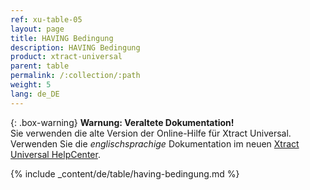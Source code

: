 ```yaml
---
ref: xu-table-05
layout: page
title: HAVING Bedingung
description: HAVING Bedingung
product: xtract-universal
parent: table
permalink: /:collection/:path
weight: 5
lang: de_DE
---
```


{: .box-warning}
**Warnung: Veraltete Dokumentation!** <br>
Sie verwenden die alte Version der Online-Hilfe für Xtract Universal.<br>
Verwenden Sie die *englischsprachige* Dokumentation im neuen [Xtract Universal HelpCenter](https://helpcenter.theobald-software.com/xtract-universal/documentation/introduction/).

{% include _content/de/table/having-bedingung.md  %}
